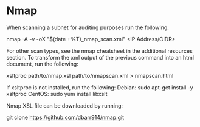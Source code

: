 # Nmap
When scanning a subnet for auditing purposes run the following:
 
nmap -A -v -oX "$(date +%T)_nmap_scan.xml" <IP Address/CIDR>
 
For other scan types, see the nmap cheatsheet in the additional resources section.
To transform the xml output of the previous command into an html document, run the following:

xsltproc path/to/nmap.xsl path/to/nmapscan.xml > nmapscan.html

If xsltproc is not installed, run the following:
Debian:   sudo apt-get install -y xsltproc
CentOS:   sudo yum install libxslt

Nmap XSL file can be downloaded by running:

git clone https://github.com/dbarr914/nmap.git
